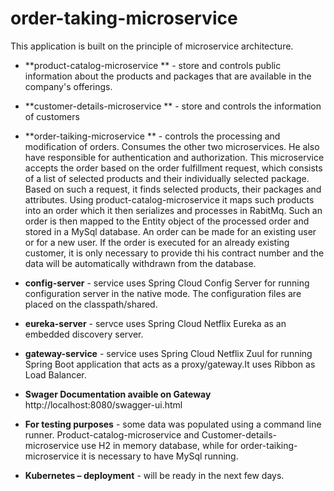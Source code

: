 # order-taking-microservice

This application is built on the principle of microservice architecture.

* **product-catalog-microservice **  - store and controls public information about the products and packages that are available in the company's offerings.

* **customer-details-microservice ** - store and controls the information of customers

* **order-taiking-microservice  ** - controls the processing and modification of orders. Consumes the other two microservices.  He also have responsible for authentication and authorization.
This microservice accepts the order based on the order fulfillment request, which consists of a list of selected products and their individually selected package.
Based on such a request, it finds selected products, their packages and attributes. Using product-catalog-microservice it maps such products into an order which it then serializes and processes in RabitMq. 
Such an order is then mapped to the Entity object of the processed order and stored in a MySql database.
An order can be made for an existing user or for a new user.
If the order is executed for an already existing customer, 
it is only necessary to provide thi his contract number and the data will be automatically withdrawn from the database.


* **config-server**   - service uses Spring Cloud Config Server for running configuration server in the native mode. The configuration files are placed on the classpath/shared.

* **eureka-server**   - servce uses Spring Cloud Netflix Eureka as an embedded discovery server.

* **gateway-service** - service uses Spring Cloud Netflix Zuul for running Spring Boot application that acts as a proxy/gateway.It uses Ribbon as Load Balancer.


* **Swager Documentation avaible on Gateway**
http://localhost:8080/swagger-ui.html

* **For testing purposes** - some data was populated using a command line runner. Product-catalog-microservice and Customer-details-microservice  use H2 in memory database, while for order-taiking-microservice it is necessary to have MySql running. 

* **Kubernetes – deployment** - will be ready in the next few days.



